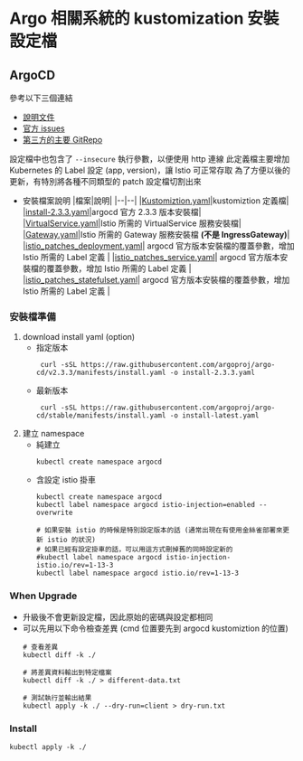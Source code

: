# Argo 相關系統的 kustomization 安裝設定檔

## ArgoCD

參考以下三個連結

* [說明文件](https://loadbalancing.se/2021/03/22/argocd-behind-istio-on-rancher/)
* [官方 issues](https://github.com/argoproj/argo-cd/issues/2784)
* [第三方的主要 GitRepo](https://github.com/epacke/argo-istio)

設定檔中也包含了 `--insecure` 執行參數，以便使用 http 連線
此定義檔主要增加 Kubernetes 的 Label 設定 (app, version)，讓 Istio 可正常存取
為了方便以後的更新，有特別將各種不同類型的 patch 設定檔切割出來

* 安裝檔案說明
    |檔案|說明|
    |--|--|
    |[Kustomiztion.yaml](./ArgoCD/kustomization.yaml)|kustomiztion 定義檔|
    |[install-2.3.3.yaml](./ArgoCD/install-2.3.3.yaml)|argocd 官方 2.3.3 版本安裝檔|
    |[VirtualService.yaml](./ArgoCD/VirtualService.yaml)|Istio 所需的 VirtualService 服務安裝檔|
    |[Gateway.yaml](./ArgoCD/Gateway.yaml)|Istio 所需的 Gateway 服務安裝檔 **(不是 IngressGateway)**|
    |[istio_patches_deployment.yaml](./ArgoCD/istio_patches_deployment.yaml)| argocd 官方版本安裝檔的覆蓋參數，增加 Istio 所需的 Label 定義 |
    |[istio_patches_service.yaml](./ArgoCD/istio_patches_service.yaml)| argocd 官方版本安裝檔的覆蓋參數，增加 Istio 所需的 Label 定義 |
    |[istio_patches_statefulset.yaml](./ArgoCD/istio_patches_statefulset.yaml)| argocd 官方版本安裝檔的覆蓋參數，增加 Istio 所需的 Label 定義 |

### 安裝檔準備

1. download install yaml (option)
    * 指定版本
        ```bash=
         curl -sSL https://raw.githubusercontent.com/argoproj/argo-cd/v2.3.3/manifests/install.yaml -o install-2.3.3.yaml
        ```
    * 最新版本
        ```bash=
         curl -sSL https://raw.githubusercontent.com/argoproj/argo-cd/stable/manifests/install.yaml -o install-latest.yaml
        ```
1. 建立 namespace
    * 純建立
        ```bash=
        kubectl create namespace argocd
        ```
    * 含設定 istio 掛車
        ```bash=
        kubectl create namespace argocd
        kubectl label namespace argocd istio-injection=enabled --overwrite

        # 如果安裝 istio 的時候是特別設定版本的話 (通常出現在有使用金絲雀部署來更新 istio 的狀況)
        # 如果已經有設定掛車的話，可以用這方式刪掉舊的同時設定新的
        #kubectl label namespace argocd istio-injection- istio.io/rev=1-13-3
        kubectl label namespace argocd istio.io/rev=1-13-3
        ```

### When Upgrade

* 升級後不會更新設定檔，因此原始的密碼與設定都相同
* 可以先用以下命令檢查差異 (cmd 位置要先到 argocd kustomiztion 的位置)
    ```bash=
    # 查看差異
    kubectl diff -k ./

    # 將差異資料輸出到特定檔案
    kubectl diff -k ./ > different-data.txt

    # 測試執行並輸出結果
    kubectl apply -k ./ --dry-run=client > dry-run.txt

    ```

### Install

```
kubectl apply -k ./
```